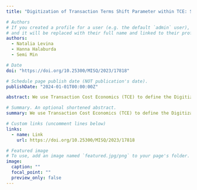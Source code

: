 ```yaml
---
title: "Digitization of Transaction Terms Shift Parameter within TCE: Strong Smart Contract as a New Mode of Transaction Governance"

# Authors
# If you created a profile for a user (e.g. the default `admin` user), write the username (folder name) here
# and it will be replaced with their full name and linked to their profile.
authors:
  - Natalia Levina
  - Hanna Halaburda
  - Semi Min

# Date
doi: "https://doi.org/10.25300/MISQ/2023/17818"

# Schedule page publish date (NOT publication's date).
publishDate: "2024-01-01T00:00:00Z"

abstract: We use Transaction Cost Economics (TCE) to define the Digitization of Transaction Terms shift parameter that describes institutional changes associated with increased digitization in society. We then draw on legal scholarship to analyze how strong smart contracts, which are agreements with automatic execution and enforcement that are not reversible by courts, rely on a new level of Digitization of Transaction Terms. Specifically, they rely on standard digital infrastructures such as blockchain platforms that guarantee automatic execution and non-reversibility. We then argue that strong smart contracts represent a distinct mode of transaction governance compared to markets, hierarchies, or hybrids. This is because each classic governance mode is distinguished by how ex-post adaptation is handled — through public courts, managerial fiat, or both. In contrast, strong smart contracts prevent ex-post adaptation altogether. We propose that when strong smart contracts can be fully specified, they will dominate other governance modes based on certain tradeoffs. These tradeoffs include weighing the benefits of avoiding the holdup problem and lowering contract enforcement costs against the downsides of high ex-ante specification costs and eliminating flexibility for ex-post adjustments to change. We elaborate which institutional conditions that can further facilitate this institutional shift.

# Summary. An optional shortened abstract.
summary: We use Transaction Cost Economics (TCE) to define the Digitization of Transaction Terms shift parameter that describes institutional changes associated with increased digitization in society. We then draw on legal scholarship to analyze how strong smart contracts, which are agreements with automatic execution and enforcement that are not reversible by courts, rely on a new level of Digitization of Transaction Terms.

# Custom links (uncomment lines below)
links:
  - name: Link
    url: https://doi.org/10.25300/MISQ/2023/17818

# Featured image
# To use, add an image named `featured.jpg/png` to your page's folder.
image:
  caption: ""
  focal_point: ""
  preview_only: false
---
```

